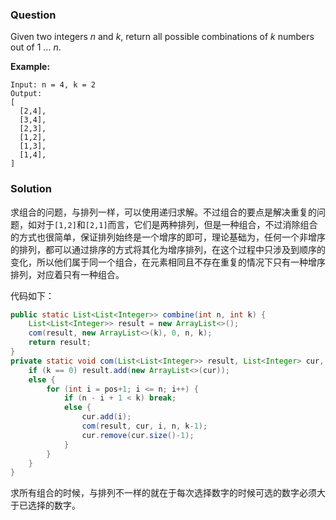 ### Question

Given two integers *n* and *k*, return all possible combinations of *k* numbers out of 1 ... *n*.

**Example:**

```
Input: n = 4, k = 2
Output:
[
  [2,4],
  [3,4],
  [2,3],
  [1,2],
  [1,3],
  [1,4],
]
```

### Solution

求组合的问题，与排列一样，可以使用递归求解。不过组合的要点是解决重复的问题，如对于`[1,2]`和`[2,1]`而言，它们是两种排列，但是一种组合，不过消除组合的方式也很简单，保证排列始终是一个增序的即可，理论基础为，任何一个非增序的排列，都可以通过排序的方式将其化为增序排列，在这个过程中只涉及到顺序的变化，所以他们属于同一个组合，在元素相同且不存在重复的情况下只有一种增序排列，对应着只有一种组合。

代码如下：

```java
public static List<List<Integer>> combine(int n, int k) {
    List<List<Integer>> result = new ArrayList<>();
    com(result, new ArrayList<>(k), 0, n, k);
    return result;
}
private static void com(List<List<Integer>> result, List<Integer> cur, int pos, int n, int k) {
    if (k == 0) result.add(new ArrayList<>(cur));
    else {
        for (int i = pos+1; i <= n; i++) {
            if (n - i + 1 < k) break;
            else {
                cur.add(i);
                com(result, cur, i, n, k-1);
                cur.remove(cur.size()-1);
            }
        }
    }
}
```

求所有组合的时候，与排列不一样的就在于每次选择数字的时候可选的数字必须大于已选择的数字。